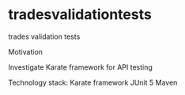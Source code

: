 # tradesvalidationtests
trades validation tests

Motivation

Investigate Karate framework for API testing

Technology stack:
Karate framework
JUnit 5
Maven
